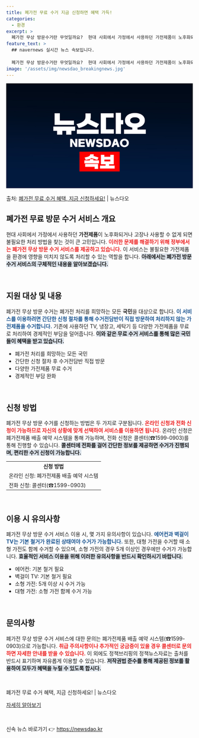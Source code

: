 ```yaml
---
title: 폐가전 무료 수거 지금 신청하면 혜택 가득!
categories:
  - 환경
excerpt: >
  폐가전 무상 방문수거란 무엇일까요?  현대 사회에서 가정에서 사용하던 가전제품이 노후화되거나 고장나 사용할 …
feature_text: >
  ## navernews 실시간 뉴스 속보입니다.

  폐가전 무상 방문수거란 무엇일까요?  현대 사회에서 가정에서 사용하던 가전제품이 노후화되거나 고장나 사용할 …
image: '/assets/img/newsdao_breakingnews.jpg'
---
```


![뉴스다오 속보](/assets/img/newsdao_breakingnews.jpg)

<p>출처: <a href="https://newsdao.kr/4980" rel="dofollow">폐가전 무료 수거 혜택, 지금 신청하세요!</a> | 뉴스다오</p>

<h2 data-ke-size="size26">폐가전 무료 방문 수거 서비스 개요</h2>

현대 사회에서 가정에서 사용하던 <b>가전제품</b>이 노후화되거나 고장나 사용할 수 없게 되면 불필요한 처리 방법을 찾는 것이 큰 고민입니다. <b><span style="color: #ee2323;">이러한 문제를 해결하기 위해 정부에서는 폐가전 무상 방문 수거 서비스를 제공하고 있습니다.</span></b> 이 서비스는 불필요한 가전제품을 환경에 영향을 미치지 않도록 처리할 수 있는 역할을 합니다. <b><span style="background-color: #21538527;">아래에서는 폐가전 방문 수거 서비스의 구체적인 내용을 알아보겠습니다.</span></b>

<p data-ke-size="size16">&nbsp;</p>

<h2 data-ke-size="size26">지원 대상 및 내용</h2>

폐가전 무상 방문 수거는 폐가전 처리를 희망하는 모든 <b>국민</b>을 대상으로 합니다. <b><span style="color: #1a5490;">이 서비스를 이용하려면 간단한 신청 절차를 통해 수거전담반이 직접 방문하여 처리하지 않는 가전제품을 수거합니다.</span></b> 기존에 사용하던 TV, 냉장고, 세탁기 등 다양한 가전제품을 무료로 처리하여 경제적인 부담을 덜어줍니다. <b><span style="background-color: #21538527;">이와 같은 무료 수거 서비스를 통해 많은 국민들이 혜택을 받고 있습니다.</span></b>

<ul>
    <li>폐가전 처리를 희망하는 모든 국민</li>
    <li>간단한 신청 절차 후 수거전담반 직접 방문</li>
    <li>다양한 가전제품 무료 수거</li>
    <li>경제적인 부담 완화</li>
</ul>

<p data-ke-size="size16">&nbsp;</p>

<h2 data-ke-size="size26">신청 방법</h2>

폐가전 무상 방문 수거를 신청하는 방법은 두 가지로 구분됩니다. <b><span style="color: #ee2323;">온라인 신청과 전화 신청이 가능하므로 자신의 상황에 맞게 선택하여 서비스를 이용하면 됩니다.</span></b> 온라인 신청은 폐가전제품 배출 예약 시스템을 통해 가능하며, 전화 신청은 콜센터(☎1599-0903)를 통해 진행할 수 있습니다. <b><span style="background-color: #21538527;">콜센터에 전화를 걸어 간단한 정보를 제공하면 수거가 진행되며, 편리한 수거 신청이 가능합니다.</span></b>

<table style="width: 100%;">
    <tr>
        <td style="text-align: center; height: 17px;"><b>신청 방법</b></td>
    </tr>
    <tr>
        <td>온라인 신청: 폐가전제품 배출 예약 시스템</td>
    </tr>
    <tr>
        <td>전화 신청: 콜센터(☎1599-0903)</td>
    </tr>
</table>

<p data-ke-size="size16">&nbsp;</p>

<h2 data-ke-size="size26">이용 시 유의사항</h2>

폐가전 무상 방문 수거 서비스 이용 시, 몇 가지 유의사항이 있습니다. <b><span style="color: #1a5490;">에어컨과 벽걸이 TV는 기본 철거가 완료된 상태여야 수거가 가능합니다.</span></b> 또한, 대형 가전을 수거할 때 소형 가전도 함께 수거할 수 있으며, 소형 가전의 경우 5개 이상인 경우에만 수거가 가능합니다. <b><span style="background-color: #21538527;">효율적인 서비스 이용을 위해 이러한 유의사항을 반드시 확인하시기 바랍니다.</span></b>

<ul>
    <li>에어컨: 기본 철거 필요</li>
    <li>벽걸이 TV: 기본 철거 필요</li>
    <li>소형 가전: 5개 이상 시 수거 가능</li>
    <li>대형 가전: 소형 가전 함께 수거 가능</li>
</ul>

<p data-ke-size="size16">&nbsp;</p>

<h2 data-ke-size="size26">문의사항</h2>

폐가전 무상 방문 수거 서비스에 대한 문의는 폐가전제품 배출 예약 시스템(☎1599-0903)으로 가능합니다. <b><span style="color: #ee2323;">취급 주의사항이나 추가적인 궁금증이 있을 경우 콜센터로 문의하면 자세한 안내를 받을 수 있습니다.</span></b> 이 외에도 정책브리핑의 정책뉴스자료는 출처를 반드시 표기하며 자유롭게 이용할 수 있습니다. <b><span style="background-color: #21538527;">저작권법 준수를 통해 제공된 정보를 활용하여 모두가 혜택을 누릴 수 있도록 합시다.</span></b>

<p data-ke-size="size16">&nbsp;</p> 

폐가전 무료 수거 혜택, 지금 신청하세요! | 뉴스다오 

<a href="https://newsdao.kr/4980">자세히 알아보기</a> 

<p data-ke-size="size16">&nbsp;</p> 

신속 뉴스 바로가기 👉 <a href="https://newsdao.kr" rel="dofollow">https://newsdao.kr</a>


